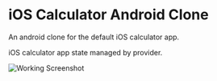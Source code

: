 # iOS Calculator Android Clone

An android clone for the default iOS calculator app.

iOS calculator app state managed by provider.

![Working Screenshot](Working_screenshot.png)
